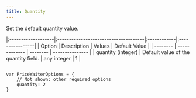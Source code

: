 ```yaml
---
title: Quantity
---
```


Set the default quantity value.

|:-------------------|:-------------------------------------|:------------|:----------------|
| Option             | Description                          | Values      | Default Value   |
| --------           | -------------                        | --------    | --------------- |
| quantity (integer) | Default value of the quantity field. | any integer | 1               |

<pre><code class="javascript">
var PriceWaiterOptions = {
    // Not shown: other required options
    quantity: 2
}
</code></pre>
